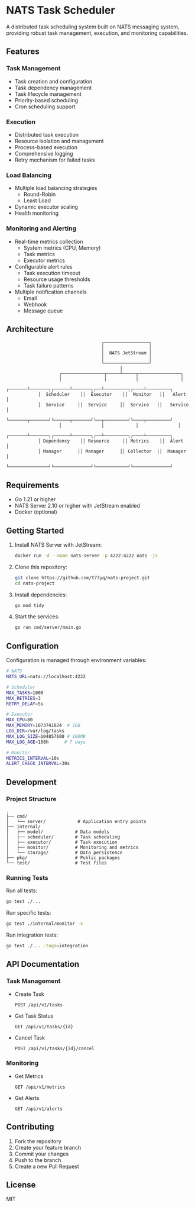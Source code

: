 # NATS Task Scheduler

A distributed task scheduling system built on NATS messaging system, providing robust task management, execution, and monitoring capabilities.

## Features

### Task Management
- Task creation and configuration
- Task dependency management
- Task lifecycle management
- Priority-based scheduling
- Cron scheduling support

### Execution
- Distributed task execution
- Resource isolation and management
- Process-based execution
- Comprehensive logging
- Retry mechanism for failed tasks

### Load Balancing
- Multiple load balancing strategies
  - Round-Robin
  - Least Load
- Dynamic executor scaling
- Health monitoring

### Monitoring and Alerting
- Real-time metrics collection
  - System metrics (CPU, Memory)
  - Task metrics
  - Executor metrics
- Configurable alert rules
  - Task execution timeout
  - Resource usage thresholds
  - Task failure patterns
- Multiple notification channels
  - Email
  - Webhook
  - Message queue

## Architecture

```
                                    ┌─────────────────┐
                                    │                 │
                                    │  NATS JetStream │
                                    │                 │
                                    └─────────────────┘
                                           │
                    ┌────────────────┬─────┴─────┬────────────────┐
                    │                │           │                │
            ┌───────┴───────┐┌──────┴───────┐┌──┴─────────┐┌────┴─────────┐
            │  Scheduler    ││  Executor    ││  Monitor   ││   Alert      │
            │  Service     ││  Service     ││  Service   ││   Service    │
            └───────┬───────┘└──────┬───────┘└──┬─────────┘└────┬─────────┘
                    │               │            │               │
            ┌───────┴───────┐┌──────┴───────┐┌──┴─────────┐┌────┴─────────┐
            │ Dependency    ││ Resource     ││ Metrics    ││  Alert       │
            │ Manager      ││ Manager      ││ Collector  ││  Manager     │
            └───────────────┘└──────────────┘└────────────┘└──────────────┘
```

## Requirements

- Go 1.21 or higher
- NATS Server 2.10 or higher with JetStream enabled
- Docker (optional)

## Getting Started

1. Install NATS Server with JetStream:
   ```bash
   docker run -d --name nats-server -p 4222:4222 nats -js
   ```

2. Clone this repository:
   ```bash
   git clone https://github.com/t77yq/nats-project.git
   cd nats-project
   ```

3. Install dependencies:
   ```bash
   go mod tidy
   ```

4. Start the services:
   ```bash
   go run cmd/server/main.go
   ```

## Configuration

Configuration is managed through environment variables:

```bash
# NATS
NATS_URL=nats://localhost:4222

# Scheduler
MAX_TASKS=1000
MAX_RETRIES=3
RETRY_DELAY=5s

# Executor
MAX_CPU=80
MAX_MEMORY=1073741824  # 1GB
LOG_DIR=/var/log/tasks
MAX_LOG_SIZE=104857600 # 100MB
MAX_LOG_AGE=168h      # 7 days

# Monitor
METRICS_INTERVAL=10s
ALERT_CHECK_INTERVAL=30s
```

## Development

### Project Structure

```
.
├── cmd/
│   └── server/            # Application entry points
├── internal/
│   ├── model/            # Data models
│   ├── scheduler/        # Task scheduling
│   ├── executor/         # Task execution
│   ├── monitor/          # Monitoring and metrics
│   └── storage/          # Data persistence
├── pkg/                  # Public packages
└── test/                 # Test files
```

### Running Tests

Run all tests:
```bash
go test ./...
```

Run specific tests:
```bash
go test ./internal/monitor -v
```

Run integration tests:
```bash
go test ./... -tags=integration
```

## API Documentation

### Task Management

- Create Task
  ```http
  POST /api/v1/tasks
  ```

- Get Task Status
  ```http
  GET /api/v1/tasks/{id}
  ```

- Cancel Task
  ```http
  POST /api/v1/tasks/{id}/cancel
  ```

### Monitoring

- Get Metrics
  ```http
  GET /api/v1/metrics
  ```

- Get Alerts
  ```http
  GET /api/v1/alerts
  ```

## Contributing

1. Fork the repository
2. Create your feature branch
3. Commit your changes
4. Push to the branch
5. Create a new Pull Request

## License

MIT
